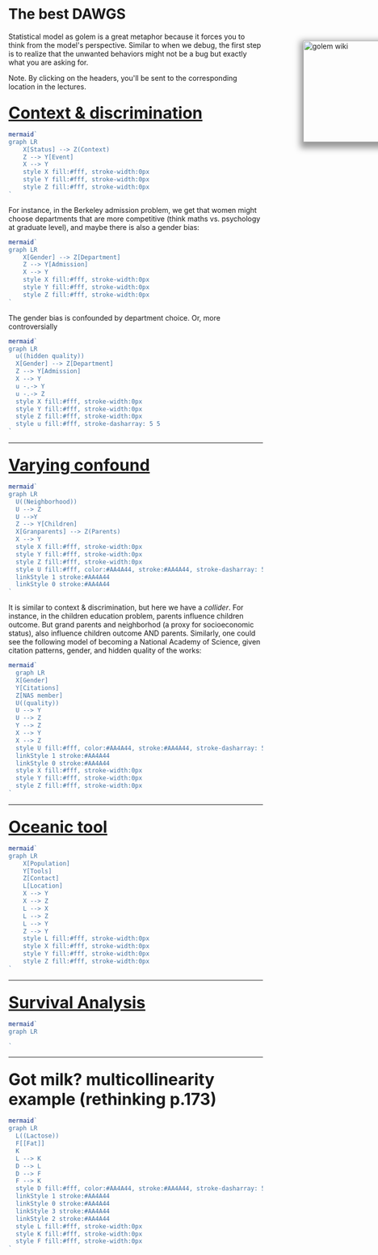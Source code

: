 <style type="text/css">

.focus {
  color: var(--theme-foreground-focus);
}

.invert {
  background-color: var(--theme-foreground-alt);
  color: var(--theme-background);
}

.crop {
  border-radius: 8px;
  margin: 1rem;
  max-width: calc(50% - 2rem);
  box-shadow: 0 0 0 0.75px rgba(128, 128, 128, 0.2), 0 6px 12px 6px rgba(0, 0, 0, 0.4);
  aspect-ratio: 3024 / 1888;
  object-fit: cover;
  object-position: 0 100%;
}

.wbr::before {
  content: "\200b";
}

.wide {
  max-width: 960px;
}

figcaption code {
  font-size: 90%; /* TODO move to global.css */
}

h2 {
  margin: 1.5rem 0 1rem 0;
  font-size: 2rem;
}
.margin-note {
    width: 200px;  /* Set the width of the image */
    float: right;  /* Align the image to the right */
    margin-left: 20px; /* Space between the text and the image */
    margin-right: -280px; /* Pull the image into the right margin */
    position: relative; /* Position relative to its normal position */
    top: 0; /* Align the top of the image with the top of the paragraph */
    box-shadow: 0 0 0 0.75px rgba(128, 128, 128, 0.2), 0 6px 12px 6px rgba(0, 0, 0, 0.4);
}
.model-container {
    margin: 1.5rem 0 1rem 0;
    position: relative;
    border: 1px solid black;
    border-radius: 6px;
    box-shadow: 1px 1px 30px rgba(252, 220, 252, 1);
  }

</style>

# The best DAWGS


Statistical model as golem is a great metaphor because it forces you to think from the model's perspective. Similar to when we 
<img src="https://upload.wikimedia.org/wikipedia/commons/thumb/9/9f/Prague-golem-reproduction.jpg/440px-Prague-golem-reproduction.jpg" alt="golem wiki" class="margin-note"/>debug, the first step is to realize that the unwanted behaviors might not be a bug but exactly what you are asking for.

Note. By clicking on the headers, you'll be sent to the corresponding location in the lectures.

## [Context & discrimination](https://www.youtube.com/watch?v=Zi6N3GLUJmw&list=PLDcUM9US4XdPz-KxHM4XHt7uUVGWWVSus&index=9&t=4432s)

```js
mermaid`
graph LR
    X[Status] --> Z(Context)
    Z --> Y[Event]
    X --> Y
    style X fill:#fff, stroke-width:0px
    style Y fill:#fff, stroke-width:0px
    style Z fill:#fff, stroke-width:0px
`
```  

For instance, in the Berkeley admission problem, we get that women might choose departments that are more competitive (think maths vs. psychology at graduate level), and maybe there is also a gender bias:

```js
mermaid`
graph LR
    X[Gender] --> Z[Department]
    Z --> Y[Admission]
    X --> Y
    style X fill:#fff, stroke-width:0px
    style Y fill:#fff, stroke-width:0px
    style Z fill:#fff, stroke-width:0px
`
```

The gender bias is confounded by department choice. Or, more controversially

```js
mermaid`
graph LR
  u((hidden quality))
  X[Gender] --> Z[Department]
  Z --> Y[Admission]
  X --> Y
  u -.-> Y
  u -.-> Z
  style X fill:#fff, stroke-width:0px
  style Y fill:#fff, stroke-width:0px
  style Z fill:#fff, stroke-width:0px
  style u fill:#fff, stroke-dasharray: 5 5
`
```  

---

## [Varying confound](https://www.youtube.com/watch?v=sgqMkZeslxA&list=PLDcUM9US4XdPz-KxHM4XHt7uUVGWWVSus&index=13)

```js
mermaid`
graph LR
  U((Neighborhood))
  U --> Z
  U -->Y
  Z --> Y[Children]
  X[Granparents] --> Z(Parents)
  X --> Y
  style X fill:#fff, stroke-width:0px
  style Y fill:#fff, stroke-width:0px
  style Z fill:#fff, stroke-width:0px
  style U fill:#fff, color:#AA4A44, stroke:#AA4A44, stroke-dasharray: 5 5
  linkStyle 1 stroke:#AA4A44
  linkStyle 0 stroke:#AA4A44
`
```  

It is similar to context & discrimination, but here we have a _collider_. For instance, in the children education problem, parents influence children outcome. But grand parents and neighborhod (a proxy for socioeconomic status), also influence children outcome AND parents. Similarly, one could see the following model of becoming a National Academy of Science, given citation patterns, gender, and hidden quality of the works:

```js
mermaid`
  graph LR
  X[Gender]
  Y[Citations]
  Z[NAS member]
  U((quality))
  U --> Y
  U --> Z
  Y --> Z
  X --> Y
  X --> Z
  style U fill:#fff, color:#AA4A44, stroke:#AA4A44, stroke-dasharray: 5 5
  linkStyle 1 stroke:#AA4A44
  linkStyle 0 stroke:#AA4A44
  style X fill:#fff, stroke-width:0px
  style Y fill:#fff, stroke-width:0px
  style Z fill:#fff, stroke-width:0px
`
```  

---

## [Oceanic tool](https://www.youtube.com/watch?v=jokxu18egu0&list=PLDcUM9US4XdPz-KxHM4XHt7uUVGWWVSus&index=10)

```js
mermaid`
graph LR
    X[Population]
    Y[Tools]
    Z[Contact]
    L[Location]
    X --> Y
    X --> Z
    L --> X
    L --> Z
    L --> Y
    Z --> Y
    style L fill:#fff, stroke-width:0px
    style X fill:#fff, stroke-width:0px
    style Y fill:#fff, stroke-width:0px
    style Z fill:#fff, stroke-width:0px
`
```  

---

## [Survival Analysis](https://www.youtube.com/watch?v=Zi6N3GLUJmw&list=PLDcUM9US4XdPz-KxHM4XHt7uUVGWWVSus&index=9)

```js
mermaid`
graph LR

`
``` 

---

## Got milk? multicollinearity example (rethinking p.173)

```js
mermaid`
graph LR
  L((Lactose))
  F[[Fat]]
  K
  L --> K
  D --> L
  D --> F
  F --> K
  style D fill:#fff, color:#AA4A44, stroke:#AA4A44, stroke-dasharray: 5 5
  linkStyle 1 stroke:#AA4A44
  linkStyle 0 stroke:#AA4A44
  linkStyle 3 stroke:#AA4A44
  linkStyle 2 stroke:#AA4A44
  style L fill:#fff, stroke-width:0px
  style K fill:#fff, stroke-width:0px
  style F fill:#fff, stroke-width:0px
`
``` 

